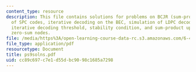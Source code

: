 ```yaml
---
content_type: resource
description: This file contains solutions for problems on BCJR (sum-product) decoding
  of SPC codes, iterative decoding on the BEC, simulation of LDPC decoding on a BEC,
  iterative decoding threshold, stability condition, and sum-product update rule for
  zero-sum nodes.
file: /media/https%3A/open-learning-course-data-rc.s3.amazonaws.com/6-451-principles-of-digital-communication-ii-spring-2005/cc89c697c7e1d55dbc9098c1685a7298_ps9solns.pdf
file_type: application/pdf
resourcetype: Document
title: ps9solns.pdf
uid: cc89c697-c7e1-d55d-bc90-98c1685a7298
---
```

